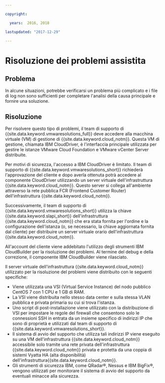 ```yaml
---

copyright:

  years:  2016, 2018

lastupdated: "2017-12-29"

---
```


# Risoluzione dei problemi assistita

## Problema

In alcune situazioni, potrebbe verificarsi un problema più complicato e i file di log non sono sufficienti per completare l'analisi della causa principale e fornire una soluzione.

## Risoluzione

Per risolvere questo tipo di problemi, il team di supporto di {{site.data.keyword.vmwaresolutions_full}} deve accedere alla macchina virtuale (VM) di gestione di {{site.data.keyword.cloud_notm}}. Questa VM di gestione, chiamata IBM CloudDriver, è l'interfaccia principale utilizzata per gestire le istanze VMware Cloud Foundation e VMware vCenter Server distribuite.

Per motivi di sicurezza, l'accesso a IBM CloudDriver è limitato. Il team di supporto di {{site.data.keyword.vmwaresolutions_short}} richiederà l'approvazione del cliente e dopo averla ottenuta potrà accedere al componente CloudDriver utilizzando un server virtuale dell'infrastruttura {{site.data.keyword.cloud_notm}}. Questo server si collega all'ambiente attraverso la rete pubblica FCR (Frontend Customer Router) dell'infrastruttura {{site.data.keyword.cloud_notm}}.

Successivamente, il team di supporto di {{site.data.keyword.vmwaresolutions_short}} utilizza la chiave {{site.data.keyword.slapi_short}} dell'infrastruttura {{site.data.keyword.cloud_notm}} che era stata fornita per l'ordine e la configurazione dell'istanza (o, se necessario, la chiave aggiornata fornita dal cliente) per distribuire un server virtuale orario dell'infrastruttura {{site.data.keyword.cloud_notm}}.

All'account del cliente viene addebitato l'utilizzo degli strumenti IBM CloudBuilder per la risoluzione dei problemi. Al termine del debug e della correzione, il componente IBM CloudBuilder viene rilasciato.

Il server virtuale dell'infrastruttura {{site.data.keyword.cloud_notm}} utilizzato per la risoluzione del problemi viene distribuito con le seguenti specifiche:

* Viene utilizzata una VSI (Virtual Service Instance) del nodo pubblico CentOS 7 con 1 CPU e 1 GB di RAM.
* La VSI viene distribuita nello stesso data center e sulla stessa VLAN pubblica e privata primaria su cui si trova l'istanza.
* Uno script di post-installazione viene utilizzato con la distribuzione di VSI per impostare le regole del firewall che consentono solo le connessioni SSH in entrata da un insieme specifico di indirizzi IP che sono di proprietà e utilizzati dal team di supporto di {{site.data.keyword.vmwaresolutions_short}}.
* Il sistema di avvio del supporto che utilizza tali indirizzi IP viene eseguito su una VM dell'infrastruttura {{site.data.keyword.cloud_notm}} accessibile solo tramite una rete privata dell'infrastruttura {{site.data.keyword.cloud_notm}} privata e protetta da una coppia di sistemi Vyatta HA (alta disponibilità) dell'infrastruttura{{site.data.keyword.cloud_notm}}.
* Gli strumenti di sicurezza IBM, come QRadar®, Nessus e IBM BigFix®, vengono utilizzati per monitorare il sistema di avvio del supporto da eventuali minacce alla sicurezza.
